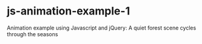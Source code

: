 # js-animation-example-1
Animation example using Javascript and jQuery: A quiet forest scene cycles through the seasons
